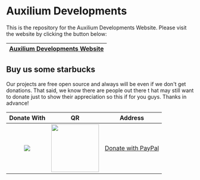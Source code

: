 # Auxilium Developments

This is the repository for the Auxilium Developments Website. Please visit the website by clicking the button below:

[Auxilium Developments Website](http://auxiliumdev.com// "Auxilium Developments Website")|
:--|

## Buy us some starbucks

Our projects are free open source and always will be even if we don't get donations. That said, we know there are people out there t hat may still want to donate just to show their appreciation so this if for you guys. Thanks in advance!

|Donate With|QR|Address|
|:---:|:---:|:---:|
<a href="https://paypal.me/m4csdevelopment"><img src="https://favna.s-ul.eu/scrns/hqtB097v.png"></a>|<img src="https://i.imgur.com/CnXaDwz.png" width="128">|[Donate with PayPal](http://paypal.me/M4csDevelopment)|
